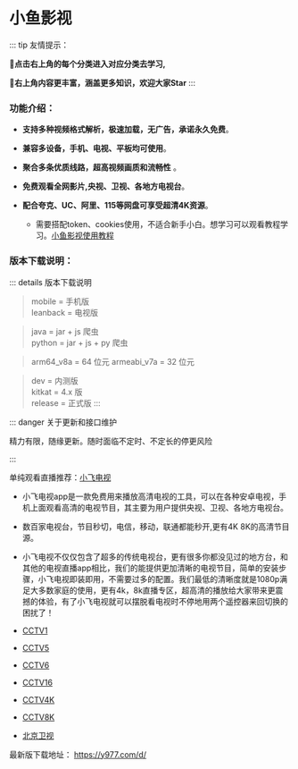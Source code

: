 # 小鱼影视


::: tip 友情提示：

🔸**点击右上角的每个分类进入对应分类去学习,**

🔹**右上角内容更丰富，涵盖更多知识，欢迎大家Star**
:::

### 功能介绍：

- **支持多种视频格式解析，极速加载，无广告，承诺永久免费**。

- **兼容多设备，手机、电视、平板均可使用**。

- **聚合多条优质线路，超高视频画质和流畅性** 。

- **免费观看全网影片,央视、卫视、各地方电视台**。

- **配合夸克、UC、阿里、115等网盘可享受超清4K资源**。

  - 需要搭配token、cookies使用，不适合新手小白。想学习可以观看教程学习。[小鱼影视使用教程](https://yf1688.top/916/)

### 版本下载说明：


::: details 版本下载说明
> mobile = 手机版  
> leanback = 电视版

> java = jar + js 爬虫  
> python = jar + js + py 爬虫

> arm64_v8a = 64 位元
> armeabi_v7a = 32 位元

> dev = 内测版  
> kitkat = 4.x 版  
> release = 正式版
:::

::: danger 关于更新和接口维护 

精力有限，随缘更新。随时面临不定时、不定长的停更风险

:::

单纯观看直播推荐：[小飞电视](https://y977.com/tv/)

  - 小飞电视app是一款免费用来播放高清电视的工具，可以在各种安卓电视，手机上面观看高清的电视节目，其主要为用户提供央视、卫视、各地方电视台。
  - 数百家电视台，节目秒切，电信，移动，联通都能秒开,更有4K 8K的高清节目源。
  - 小飞电视不仅仅包含了超多的传统电视台，更有很多你都没见过的地方台，和其他的电视直播app相比，我们的能提供更加清晰的电视节目，简单的安装步骤，小飞电视即装即用，不需要过多的配置。我们最低的清晰度就是1080p满足大多数家庭的使用，更有4k，8k直播专区，超高清的播放给大家带来更震撼的体验，有了小飞电视就可以摆脱看电视时不停地用两个遥控器来回切换的困扰了！
  

- [CCTV1](https://y977.com/video/CCTV1.mp4) 
- [CCTV5](https://y977.com/video/CCTV5.mp4)
- [CCTV6](https://y977.com/video/CCTV6.mp4)
- [CCTV16](https://y977.com/video/CCTV16.mp4)
- [CCTV4K](https://y977.com/video/CCTV4K.mp4)
- [CCTV8K](https://y977.com/video/CCTV8K.mp4)
- [北京卫视](https://y977.com/video/beijing.mp4)
  
最新版下载地址： https://y977.com/d/ 






